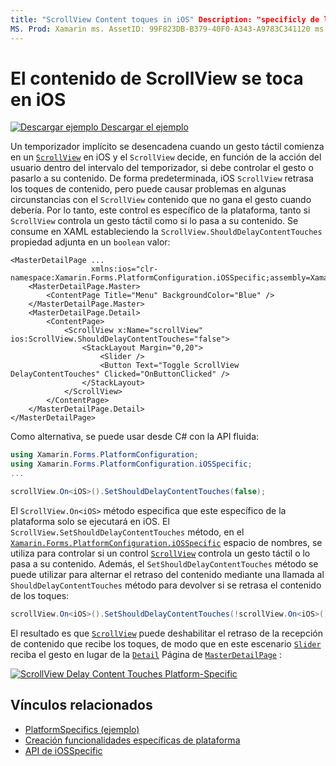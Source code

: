 ```yaml
---
title: "ScrollView Content toques in iOS" Description: "specificly de la plataforma le permite consumir funcionalidad que solo está disponible en una plataforma específica, sin necesidad de implementar representadores ni efectos personalizados. En este artículo se explica cómo consumir el específico de la plataforma iOS que controla si un ScrollView controla un gesto táctil o lo pasa a su contenido ".
MS. Prod: Xamarin ms. AssetID: 99F823DB-B379-40F0-A343-A9783C341120 ms. Technology: Xamarin-Forms Author: davidbritch ms. Author: dabritch ms. Date: 10/24/2018 no-LOC: [ Xamarin.Forms , Xamarin.Essentials ]
---
```


# <a name="scrollview-content-touches-on-ios"></a>El contenido de ScrollView se toca en iOS

[![Descargar ejemplo](~/media/shared/download.png) Descargar el ejemplo](https://docs.microsoft.com/samples/xamarin/xamarin-forms-samples/userinterface-platformspecifics)

Un temporizador implícito se desencadena cuando un gesto táctil comienza en un [`ScrollView`](xref:Xamarin.Forms.ScrollView) en iOS y el `ScrollView` decide, en función de la acción del usuario dentro del intervalo del temporizador, si debe controlar el gesto o pasarlo a su contenido. De forma predeterminada, iOS `ScrollView` retrasa los toques de contenido, pero puede causar problemas en algunas circunstancias con el `ScrollView` contenido que no gana el gesto cuando debería. Por lo tanto, este control es específico de la plataforma, tanto si `ScrollView` controla un gesto táctil como si lo pasa a su contenido. Se consume en XAML estableciendo la `ScrollView.ShouldDelayContentTouches` propiedad adjunta en un `boolean` valor:

```xaml
<MasterDetailPage ...
                  xmlns:ios="clr-namespace:Xamarin.Forms.PlatformConfiguration.iOSSpecific;assembly=Xamarin.Forms.Core">
    <MasterDetailPage.Master>
        <ContentPage Title="Menu" BackgroundColor="Blue" />
    </MasterDetailPage.Master>
    <MasterDetailPage.Detail>
        <ContentPage>
            <ScrollView x:Name="scrollView" ios:ScrollView.ShouldDelayContentTouches="false">
                <StackLayout Margin="0,20">
                    <Slider />
                    <Button Text="Toggle ScrollView DelayContentTouches" Clicked="OnButtonClicked" />
                </StackLayout>
            </ScrollView>
        </ContentPage>
    </MasterDetailPage.Detail>
</MasterDetailPage>
```

Como alternativa, se puede usar desde C# con la API fluida:

```csharp
using Xamarin.Forms.PlatformConfiguration;
using Xamarin.Forms.PlatformConfiguration.iOSSpecific;
...

scrollView.On<iOS>().SetShouldDelayContentTouches(false);
```

El `ScrollView.On<iOS>` método especifica que este específico de la plataforma solo se ejecutará en iOS. El `ScrollView.SetShouldDelayContentTouches` método, en el [`Xamarin.Forms.PlatformConfiguration.iOSSpecific`](xref:Xamarin.Forms.PlatformConfiguration.iOSSpecific) espacio de nombres, se utiliza para controlar si un control [`ScrollView`](xref:Xamarin.Forms.ScrollView) controla un gesto táctil o lo pasa a su contenido. Además, el `SetShouldDelayContentTouches` método se puede utilizar para alternar el retraso del contenido mediante una llamada al `ShouldDelayContentTouches` método para devolver si se retrasa el contenido de los toques:

```csharp
scrollView.On<iOS>().SetShouldDelayContentTouches(!scrollView.On<iOS>().ShouldDelayContentTouches());
```

El resultado es que [`ScrollView`](xref:Xamarin.Forms.ScrollView) puede deshabilitar el retraso de la recepción de contenido que recibe los toques, de modo que en este escenario [`Slider`](xref:Xamarin.Forms.Slider) reciba el gesto en lugar de la [`Detail`](xref:Xamarin.Forms.MasterDetailPage.Detail) Página de [`MasterDetailPage`](xref:Xamarin.Forms.MasterDetailPage) :

[![](scrollview-content-touches-images/scrollview-delay-content-touches.png "ScrollView Delay Content Touches Platform-Specific")](scrollview-content-touches-images/scrollview-delay-content-touches-large.png#lightbox "ScrollView Delay Content Touches Platform-Specific")

## <a name="related-links"></a>Vínculos relacionados

- [PlatformSpecifics (ejemplo)](https://docs.microsoft.com/samples/xamarin/xamarin-forms-samples/userinterface-platformspecifics)
- [Creación funcionalidades específicas de plataforma](~/xamarin-forms/platform/platform-specifics/index.md#creating-platform-specifics)
- [API de iOSSpecific](xref:Xamarin.Forms.PlatformConfiguration.iOSSpecific)
